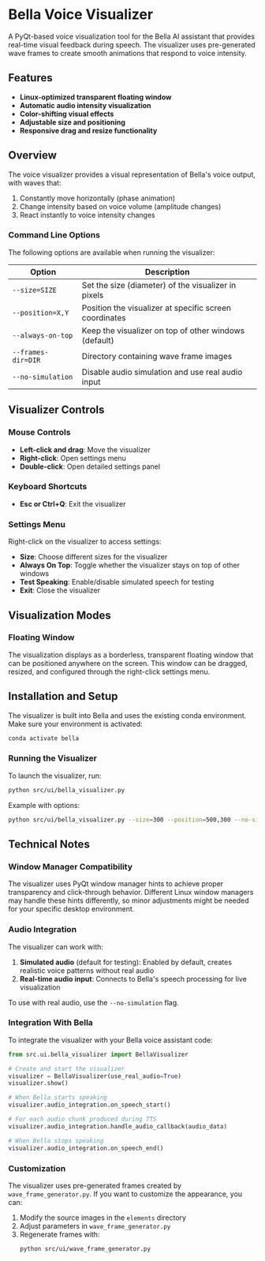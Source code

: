 # Bella Voice Visualizer

A PyQt-based voice visualization tool for the Bella AI assistant that provides real-time visual feedback during speech. The visualizer uses pre-generated wave frames to create smooth animations that respond to voice intensity.

## Features

- **Linux-optimized transparent floating window**
- **Automatic audio intensity visualization**
- **Color-shifting visual effects**
- **Adjustable size and positioning**
- **Responsive drag and resize functionality**

## Overview

The voice visualizer provides a visual representation of Bella's voice output, with waves that:

1. Constantly move horizontally (phase animation)
2. Change intensity based on voice volume (amplitude changes)
3. React instantly to voice intensity changes

### Command Line Options

The following options are available when running the visualizer:

| Option | Description |
|--------|-------------|
| `--size=SIZE` | Set the size (diameter) of the visualizer in pixels |
| `--position=X,Y` | Position the visualizer at specific screen coordinates |
| `--always-on-top` | Keep the visualizer on top of other windows (default) |
| `--frames-dir=DIR` | Directory containing wave frame images |
| `--no-simulation` | Disable audio simulation and use real audio input |

## Visualizer Controls

### Mouse Controls

- **Left-click and drag**: Move the visualizer
- **Right-click**: Open settings menu
- **Double-click**: Open detailed settings panel

### Keyboard Shortcuts

- **Esc or Ctrl+Q**: Exit the visualizer

### Settings Menu

Right-click on the visualizer to access settings:

- **Size**: Choose different sizes for the visualizer
- **Always On Top**: Toggle whether the visualizer stays on top of other windows
- **Test Speaking**: Enable/disable simulated speech for testing
- **Exit**: Close the visualizer

## Visualization Modes

### Floating Window

The visualization displays as a borderless, transparent floating window that can be positioned anywhere on the screen. This window can be dragged, resized, and configured through the right-click settings menu.

## Installation and Setup

The visualizer is built into Bella and uses the existing conda environment. Make sure your environment is activated:

```bash
conda activate bella
```

### Running the Visualizer

To launch the visualizer, run:

```bash
python src/ui/bella_visualizer.py
```

Example with options:

```bash
python src/ui/bella_visualizer.py --size=300 --position=500,300 --no-simulation
```

## Technical Notes

### Window Manager Compatibility

The visualizer uses PyQt window manager hints to achieve proper transparency and click-through behavior. Different Linux window managers may handle these hints differently, so minor adjustments might be needed for your specific desktop environment.

### Audio Integration

The visualizer can work with:

1. **Simulated audio** (default for testing): Enabled by default, creates realistic voice patterns without real audio
2. **Real-time audio input**: Connects to Bella's speech processing for live visualization

To use with real audio, use the `--no-simulation` flag.

### Integration With Bella

To integrate the visualizer with your Bella voice assistant code:

```python
from src.ui.bella_visualizer import BellaVisualizer

# Create and start the visualizer
visualizer = BellaVisualizer(use_real_audio=True)
visualizer.show()

# When Bella starts speaking
visualizer.audio_integration.on_speech_start()

# For each audio chunk produced during TTS
visualizer.audio_integration.handle_audio_callback(audio_data)

# When Bella stops speaking
visualizer.audio_integration.on_speech_end()
```

### Customization

The visualizer uses pre-generated frames created by `wave_frame_generator.py`. If you want to customize the appearance, you can:

1. Modify the source images in the `elements` directory
2. Adjust parameters in `wave_frame_generator.py`
3. Regenerate frames with:
   ```bash
   python src/ui/wave_frame_generator.py
   ```

